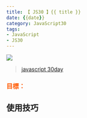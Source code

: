 ```yaml
---
title: 【 JS30 】{{ title }}
date: {{date}}
category: JavaScript30
tags:
- JavaScript
- JS30
---
```

![](/img/js30day/small.jpg)

> [javascript 30day](https://javascript30.com/)

<!-- more -->

### <span style="color:#ff5900">目標：</span>

## 使用技巧